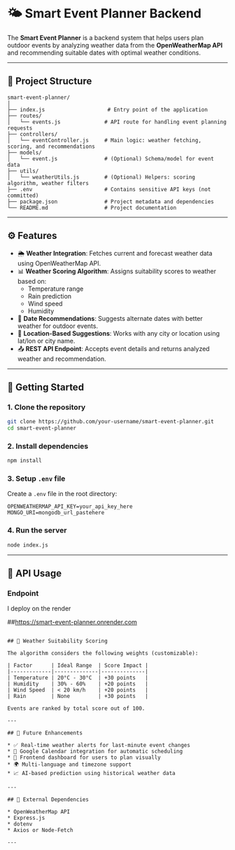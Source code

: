 # 🌤️ Smart Event Planner Backend
The **Smart Event Planner** is a backend system that helps users plan outdoor events by analyzing weather data from the **OpenWeatherMap API** and recommending suitable dates with optimal weather conditions.

---

## 📁 Project Structure

```
smart-event-planner/
│
├── index.js                    # Entry point of the application
├── routes/
│   └── events.js              # API route for handling event planning requests
├── controllers/
│   └── eventController.js     # Main logic: weather fetching, scoring, and recommendations
├── models/
│   └── event.js               # (Optional) Schema/model for event data
├── utils/
│   └── weatherUtils.js        # (Optional) Helpers: scoring algorithm, weather filters
├── .env                       # Contains sensitive API keys (not committed)
├── package.json               # Project metadata and dependencies
└── README.md                  # Project documentation
```

---

## ⚙️ Features

- 🌦️ **Weather Integration**: Fetches current and forecast weather data using OpenWeatherMap API.
- 📊 **Weather Scoring Algorithm**: Assigns suitability scores to weather based on:
  - Temperature range
  - Rain prediction
  - Wind speed
  - Humidity
- 📅 **Date Recommendations**: Suggests alternate dates with better weather for outdoor events.
- 📌 **Location-Based Suggestions**: Works with any city or location using lat/lon or city name.
- 📤 **REST API Endpoint**: Accepts event details and returns analyzed weather and recommendation.

---

## 🚀 Getting Started

### 1. Clone the repository

```bash
git clone https://github.com/your-username/smart-event-planner.git
cd smart-event-planner
```

### 2. Install dependencies

```bash
npm install
```

### 3. Setup `.env` file

Create a `.env` file in the root directory:

```env
OPENWEATHERMAP_API_KEY=your_api_key_here
MONGO_URI=mongodb_url_pastehere
```

### 4. Run the server

```bash
node index.js
```

---

## 📡 API Usage

### Endpoint

I deploy on the render

##https://smart-event-planner.onrender.com

```http

## 🧠 Weather Suitability Scoring

The algorithm considers the following weights (customizable):

| Factor      | Ideal Range  | Score Impact |
|-------------|--------------|--------------|
| Temperature | 20°C - 30°C  | +30 points   |
| Humidity    | 30% - 60%    | +20 points   |
| Wind Speed  | < 20 km/h    | +20 points   |
| Rain        | None         | +30 points   |

Events are ranked by total score out of 100.

---

## 📌 Future Enhancements

* ✅ Real-time weather alerts for last-minute event changes
* 📆 Google Calendar integration for automatic scheduling
* 📱 Frontend dashboard for users to plan visually
* 🌍 Multi-language and timezone support
* 📈 AI-based prediction using historical weather data

---

## 🔗 External Dependencies

* OpenWeatherMap API
* Express.js
* dotenv
* Axios or Node-Fetch

---

